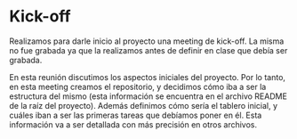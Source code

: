 # Kick-off

Realizamos para darle inicio al proyecto una meeting de kick-off. La misma no fue grabada ya que la realizamos antes de definir en clase que debía ser grabada. 

En esta reunión discutimos los aspectos iniciales del proyecto. Por lo tanto, en esta meeting creamos el repositorio, y decidimos cómo iba a ser la estructura del mismo (esta información se encuentra en el archivo README de la raíz del proyecto). Además definimos cómo sería el tablero inicial, y cuáles iban a ser las primeras tareas que debíamos poner en él. Esta información va a ser detallada con más precisión en otros archivos.

